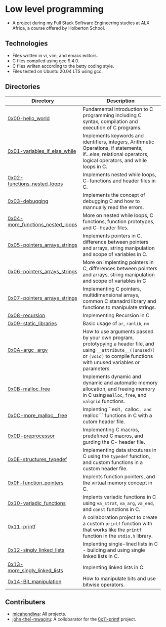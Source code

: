 # Low level programming

- A project during my Full Stack Software Engineering studies at ALX Africa, a course offered by Holberton School.

## Technologies
- Files written in vi, vim, and emacs editors. 
- C files compiled using gcc 9.4.0.
- C files wriiten according to the betty coding style. 
- Files tested on Ubuntu 20.04 LTS using gcc.

## Directories 

| Directory  | Description |
| ---  | --- |
|[0x00-hello_world](0x00-hello_world) |Fundamental introduction to C programming including C syntax, compilation and execution of C programs.|
|[0x01-variables_if_else_while](0x01-variables_if_else_while)|Implements keywords and identifiers, integers, Arithmetic Operations, if statements, if...else, relational operators, logical operators, and while loops in C.|
|[0x02-functions_nested_loops](0x02-functions_nested_loops)|Implements nested while loops, C-functions and header files in C.|
|[0x03-debugging](0x03-debugging)|Implements the concept of debugging C and how to mannually read the errors.|
|[0x04-more_functions_nested_loops](0x04-more_functions_nested_loops)| More on nested while loops, C functions, function prototypes, and C-header files.|
|[0x05-pointers_arrays_strings](0x05-pointers_arrays_strings)|Implements pointers in C, difference between pointers and arrays, string manipulation and scope of variables in C.|
|[0x06-pointers_arrays_strings](0x06-pointers_arrays_strings)|More on implenting pointers in C, differences between pointers and arrays, string manipulation and scope of variables in C|
|[0x07-pointers_arrays_strings](0x07-pointers_arrays_strings)|Implementing C pointers, multidimensional arrays, common C stanadrd library and functions to manipulate strings.|
|[0x08-recursion](0x08-recursion)|Implementing Recursion in C.|
|[0x09-static_libraries](0x09-static_libraries)|Basic usage of ```ar```, ```ranlib```, ```nm```|
|[0x0A-argc_ argv](0x0A-argc_argv)|How to use arguments passed by your own program, prototypying a header file, and using ```__attribute__((unused))``` or ```(void)``` to compile functions with unused variables or parameters|
|[0x0B-malloc_free](0x0B-malloc_free)|Implements dynamic and dynamic and automatic memory allocation, and freeing memory in C using ```malloc```, ```free```, and ```valgrid``` functions.|
|[0x0C-more_malloc__free](0x0C-more_malloc_free)|Implenting ``exit```, ```calloc```, and ```realloc``` functions in C with a cutom header file.|
|[0x0D-preprocessor](0x0D-preprocessor)|Implementing C macros, predefined C macros, and gurding the C- header file.|
|[0x0E-structures_typedef](0x0E-structures_typedef)|Implementing data strcutures in C using the ```typedef``` function, and custom functions in a custom header file.|
|[0x0F-function_pointers](0x0F-function_pointers)|Implents function pointers, and the virtual memory concept in C.|
|[0x10-variadic_functions](0x10-variadic_functions)|Implents variadic functions in C using ```va_strat```, ```va_arg```, ```va_end```, and ```const``` functions in C.|
|[0x11-printf](0x11.C-printf)|A collaboration project to create a custom ```printf``` function with that works like the ```printf``` function in the ```stdio.h``` library.|
|[0x12-singly_linked_lists](0x12-singly_linked_lists)|Implenting single-lined lists in C - building and using single linked lists in C.|
|[0x13-more_singly_linked_lists](0x13-more_singly_linked_lists)|Implenting linked lists in C.|
|[0x14-Bit_manipulation](0x14-Bit_manipulation)|How to manipulate bits and use bitwise operators.|


## Contributers
- [micahondiwa](https://github.com/micahondiwa): All projects. 
- [john-the1-mwagiru](https://github.com/john-the1-mwagiru): A collobarator for the [0x11-printf](0x11-printf) project. 
